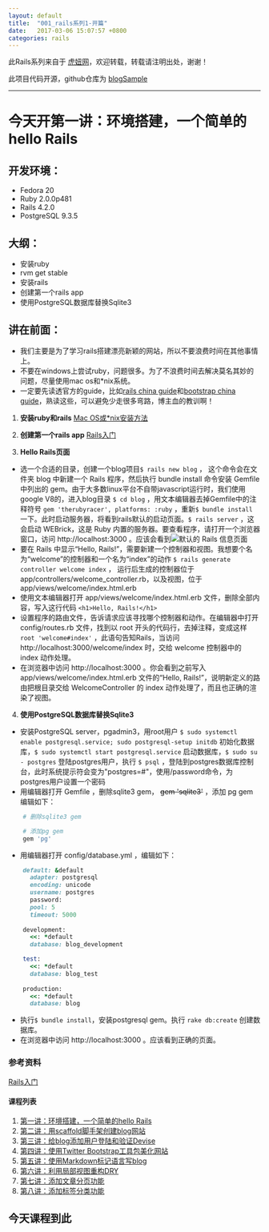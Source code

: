 ```yaml
---
layout: default
title:  "001_rails系列1-开篇"
date:   2017-03-06 15:07:57 +0800
categories: rails
---
```


此Rails系列来自于 [虎妞网](http://www.tigerbull.info)，欢迎转载，转载请注明出处，谢谢！

此项目代码开源，github仓库为 [blogSample](https://github.com/xiaozi0lei/blogSample)

***

# 今天开第一讲：环境搭建，一个简单的hello Rails

## 开发环境：
* Fedora 20
* Ruby 2.0.0p481
* Rails 4.2.0
* PostgreSQL 9.3.5

## 大纲：
* 安装ruby
 * rvm get stable
* 安装rails
* 创建第一个rails app
* 使用PostgreSQL数据库替换Sqlite3

## 讲在前面：
* 我们主要是为了学习rails搭建漂亮新颖的网站，所以不要浪费时间在其他事情上。
* 不要在windows上尝试ruby，问题很多。为了不浪费时间去解决莫名其妙的问题，尽量使用mac os和\*nix系统。
* 一定要先读透官方的guide，比如[rails china guide](http://guides.ruby-china.org/)和[bootstrap china guide](http://www.bootcss.com/)，熟读这些，可以避免少走很多弯路，博主血的教训啊！

1. **安装ruby和rails**
[Mac OS或*nix安装方法](https://ruby-china.org/wiki/install_ruby_guide)

2. **创建第一个rails app**
[Rails入门](http://guides.ruby-china.org/getting_started.html)

3. **Hello Rails页面**
 * 选一个合适的目录，创建一个blog项目`$ rails new blog` ， 这个命令会在文件夹 blog 中新建一个 Rails 程序，然后执行 bundle install 命令安装 Gemfile 中列出的 gem。由于大多数linux平台不自带javascript运行时，我们使用google V8的，进入blog目录 `$ cd blog` ，用文本编辑器去掉Gemfile中的注释符号 `gem 'therubyracer', platforms: :ruby` ，重新`$ bundle install` 一下。此时启动服务器，将看到rails默认的启动页面。`$ rails server` ，这会启动 WEBrick，这是 Ruby 内置的服务器。要查看程序，请打开一个浏览器窗口，访问 http://localhost:3000 。应该会看到![默认的 Rails 信息页面](http://guides.ruby-china.org/images/getting_started/rails_welcome.png)
 * 要在 Rails 中显示“Hello, Rails!”，需要新建一个控制器和视图。我想要个名为“welcome”的控制器和一个名为“index”的动作 `$ rails generate controller welcome index` ， 运行后生成的控制器位于 app/controllers/welcome_controller.rb，以及视图，位于 app/views/welcome/index.html.erb
 * 使用文本编辑器打开 app/views/welcome/index.html.erb 文件，删除全部内容，写入这行代码 `<h1>Hello, Rails!</h1>`
 * 设置程序的路由文件，告诉请求应该寻找哪个控制器和动作。在编辑器中打开 config/routes.rb 文件，找到以 root 开头的代码行，去掉注释，变成这样 `root 'welcome#index'` ，此语句告知Rails，当访问 http://localhost:3000/welcome/index 时，交给 welcome 控制器中的 index 动作处理。
 * 在浏览器中访问 http://localhost:3000 。你会看到之前写入 app/views/welcome/index.html.erb 文件的“Hello, Rails!”，说明新定义的路由把根目录交给 WelcomeController 的 index 动作处理了，而且也正确的渲染了视图。

4. **使用PostgreSQL数据库替换Sqlite3**
  * 安装PostgreSQL server，pgadmin3，用root用户 `$ sudo systemctl enable postgresql.service; sudo postgresql-setup initdb` 初始化数据库，`$ sudo systemctl start postgresql.service` 启动数据库，`$ sudo su - postgres` 登陆postgres用户，执行 `$ psql` ，登陆到postgres数据库控制台，此时系统提示符会变为"postgres=#"，使用/password命令，为postgres用户设置一个密码
  * 用编辑器打开 Gemfile ，删除sqlite3 gem， ~~gem 'sqlite3'~~ ，添加 pg gem 编辑如下：

```ruby
    # 删除sqlite3 gem

    # 添加pg gem
    gem 'pg'
```


  * 用编辑器打开 config/database.yml ，编辑如下：

```ruby
    default: &default
      adapter: postgresql
      encoding: unicode
      username: postgres
      password:
      pool: 5
      timeout: 5000
   
    development:
      <<: *default
      database: blog_development

    test:
      <<: *default
      database: blog_test
   
    production:
      <<: *default
      database: blog
```
  * 执行`$ bundle install`，安装postgresql gem。执行 `rake db:create` 创建数据库。
  * 在浏览器中访问 http://localhost:3000 。应该看到正确的页面。

### 参考资料
[Rails入门](http://guides.ruby-china.org/getting_started.html)

#### 课程列表
1. [第一讲：环境搭建，一个简单的hello Rails](http://www.tigerbull.info/articles/087-20141014-mian-fei-rails-blogwang-zhan-da-jian-xi-lie-1-kai-pian)
2. [第二讲：用scaffold脚手架创建blog网站](http://www.tigerbull.info/articles/095-20150114-mian-fei-rails-blogwang-zhan-da-jian-xi-lie-2-jiao-shou-jia)
3. [第三讲：给blog添加用户登陆和验证Devise](http://www.tigerbull.info/articles/096-20150116-mian-fei-rails-blogwang-zhan-da-jian-xi-lie-3-devise)
4. [第四讲：使用Twitter Bootstrap工具包美化网站](http://www.tigerbull.info/articles/097-20150121-mian-fei-rails-blogwang-zhan-da-jian-xi-lie-4-bootstrap)
5. [第五讲：使用Markdown标记语言写blog](http://www.tigerbull.info/articles/098-20150122-mian-fei-rails-blogwang-zhan-da-jian-xi-lie-5-redcarpet)
6. [第六讲：利用局部视图重构DRY](http://www.tigerbull.info/articles/099-20150123-mian-fei-rails-blogwang-zhan-da-jian-xi-lie-6-zhong-gou)
7. [第七讲：添加文章分页功能](http://www.tigerbull.info/articles/104-20150317-mian-fei-rails-blogwang-zhan-da-jian-xi-lie-7-fen-ye)
8. [第八讲：添加标签分类功能](http://www.tigerbull.info/articles/105-20150317-mian-fei-rails-blogwang-zhan-da-jian-xi-lie-8-biao-qian)

## 今天课程到此
